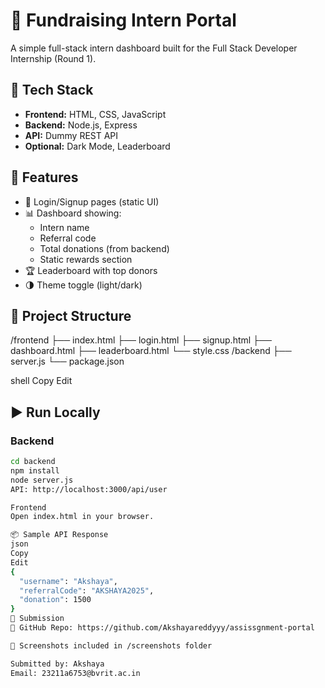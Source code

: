 # 🎯 Fundraising Intern Portal

A simple full-stack intern dashboard built for the Full Stack Developer Internship (Round 1).

## 🔧 Tech Stack
- **Frontend:** HTML, CSS, JavaScript
- **Backend:** Node.js, Express
- **API:** Dummy REST API
- **Optional:** Dark Mode, Leaderboard

## 🚀 Features
- 🔐 Login/Signup pages (static UI)
- 📊 Dashboard showing:
  - Intern name
  - Referral code
  - Total donations (from backend)
  - Static rewards section
- 🏆 Leaderboard with top donors
- 🌗 Theme toggle (light/dark)

## 📁 Project Structure
/frontend
├── index.html
├── login.html
├── signup.html
├── dashboard.html
├── leaderboard.html
└── style.css
/backend
├── server.js
└── package.json

shell
Copy
Edit

## ▶️ Run Locally

### Backend
```bash
cd backend
npm install
node server.js
API: http://localhost:3000/api/user

Frontend
Open index.html in your browser.

📦 Sample API Response
json
Copy
Edit
{
  "username": "Akshaya",
  "referralCode": "AKSHAYA2025",
  "donation": 1500
}
📌 Submission
🔗 GitHub Repo: https://github.com/Akshayareddyyy/assissgnment-portal

📸 Screenshots included in /screenshots folder

Submitted by: Akshaya
Email: 23211a6753@bvrit.ac.in

